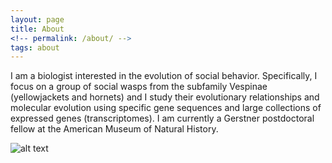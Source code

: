 ```yaml
---
layout: page
title: About
<!-- permalink: /about/ -->
tags: about
---
```


I am a biologist interested in the evolution of social behavior. Specifically, I focus on a group of social wasps from the subfamily Vespinae (yellowjackets and hornets) and I study their evolutionary relationships and molecular evolution using specific gene sequences and large collections of expressed genes (transcriptomes). I am currently a Gerstner postdoctoral fellow at the American Museum of Natural History. 

![alt text](https://flopezo.github.io/images/vsquamosa_head_small.png)
